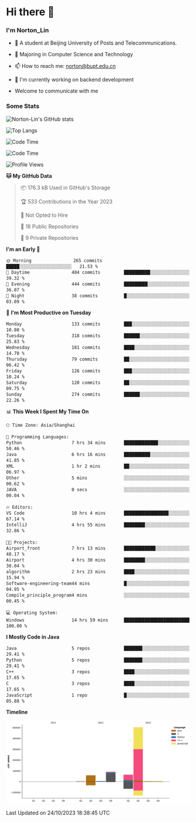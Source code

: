 
# Hi there 👋

### I'm Norton_Lin
- 🏫 A student at Beijing University of Posts and Telecommunications.
- 🌱 Majoring in Computer Science and Technology
- 📫 How to reach me: norton@bupt.edu.cn
- 🌱 I'm currently working on backend development

- Welcome to communicate with me

### Some Stats
![Norton-Lin's GitHub stats](https://github-readme-stats.vercel.app/api?username=Norton-Lin&count_private=true&show_icons=true&theme=radical)

![Top Langs](https://github-readme-stats.vercel.app/api/top-langs/?username=Norton-Lin&langs_count=10&layout=compact)

![Code Time](https://github-readme-stats.vercel.app/api/wakatime?username=Norton_Lin)

<!--START_SECTION:waka-->
![Code Time](http://img.shields.io/badge/Code%20Time-379%20hrs%205%20mins-blue)

![Profile Views](http://img.shields.io/badge/Profile%20Views-0-blue)

**🐱 My GitHub Data** 

> 📦 176.3 kB Used in GitHub's Storage 
 > 
> 🏆 533 Contributions in the Year 2023
 > 
> 🚫 Not Opted to Hire
 > 
> 📜 18 Public Repositories 
 > 
> 🔑 9 Private Repositories 
 > 
**I'm an Early 🐤** 

```text
🌞 Morning                265 commits         █████░░░░░░░░░░░░░░░░░░░░   21.53 % 
🌆 Daytime                484 commits         ██████████░░░░░░░░░░░░░░░   39.32 % 
🌃 Evening                444 commits         █████████░░░░░░░░░░░░░░░░   36.07 % 
🌙 Night                  38 commits          █░░░░░░░░░░░░░░░░░░░░░░░░   03.09 % 
```
📅 **I'm Most Productive on Tuesday** 

```text
Monday                   133 commits         ███░░░░░░░░░░░░░░░░░░░░░░   10.80 % 
Tuesday                  318 commits         ██████░░░░░░░░░░░░░░░░░░░   25.83 % 
Wednesday                181 commits         ████░░░░░░░░░░░░░░░░░░░░░   14.70 % 
Thursday                 79 commits          ██░░░░░░░░░░░░░░░░░░░░░░░   06.42 % 
Friday                   126 commits         ███░░░░░░░░░░░░░░░░░░░░░░   10.24 % 
Saturday                 120 commits         ██░░░░░░░░░░░░░░░░░░░░░░░   09.75 % 
Sunday                   274 commits         ██████░░░░░░░░░░░░░░░░░░░   22.26 % 
```


📊 **This Week I Spent My Time On** 

```text
🕑︎ Time Zone: Asia/Shanghai

💬 Programming Languages: 
Python                   7 hrs 34 mins       █████████████░░░░░░░░░░░░   50.46 % 
Java                     6 hrs 16 mins       ██████████░░░░░░░░░░░░░░░   41.85 % 
XML                      1 hr 2 mins         ██░░░░░░░░░░░░░░░░░░░░░░░   06.97 % 
Other                    5 mins              ░░░░░░░░░░░░░░░░░░░░░░░░░   00.62 % 
JAVA                     0 secs              ░░░░░░░░░░░░░░░░░░░░░░░░░   00.04 % 

🔥 Editors: 
VS Code                  10 hrs 4 mins       █████████████████░░░░░░░░   67.14 % 
IntelliJ                 4 hrs 55 mins       ████████░░░░░░░░░░░░░░░░░   32.86 % 

🐱‍💻 Projects: 
Airport_front            7 hrs 13 mins       ████████████░░░░░░░░░░░░░   48.17 % 
Airport                  4 hrs 30 mins       ████████░░░░░░░░░░░░░░░░░   30.04 % 
algorithm                2 hrs 23 mins       ████░░░░░░░░░░░░░░░░░░░░░   15.94 % 
Software-engineering-team44 mins             █░░░░░░░░░░░░░░░░░░░░░░░░   04.95 % 
Compile_principle_program4 mins              ░░░░░░░░░░░░░░░░░░░░░░░░░   00.45 % 

💻 Operating System: 
Windows                  14 hrs 59 mins      █████████████████████████   100.00 % 
```

**I Mostly Code in Java** 

```text
Java                     5 repos             ███████░░░░░░░░░░░░░░░░░░   29.41 % 
Python                   5 repos             ███████░░░░░░░░░░░░░░░░░░   29.41 % 
C++                      3 repos             ████░░░░░░░░░░░░░░░░░░░░░   17.65 % 
C                        3 repos             ████░░░░░░░░░░░░░░░░░░░░░   17.65 % 
JavaScript               1 repo              █░░░░░░░░░░░░░░░░░░░░░░░░   05.88 % 
```



**Timeline**

![Lines of Code chart](https://raw.githubusercontent.com/Norton-Lin/Norton-Lin/main/assets/bar_graph.png)


 Last Updated on 24/10/2023 18:38:45 UTC
<!--END_SECTION:waka-->
